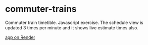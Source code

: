 # commuter-trains
Commuter train timetible. Javascript exercise. The schedule view is updated 3 times per minute and it shows live estimate times also.

[app on Render](https://commuter-trains.onrender.com/)
